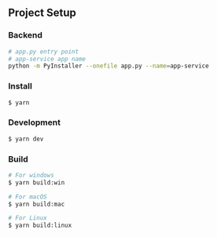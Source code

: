## Project Setup

### Backend

```bash
# app.py entry point
# app-service app name
python -m PyInstaller --onefile app.py --name=app-service
```

### Install

```bash
$ yarn
```

### Development

```bash
$ yarn dev
```

### Build

```bash
# For windows
$ yarn build:win

# For macOS
$ yarn build:mac

# For Linux
$ yarn build:linux
```
